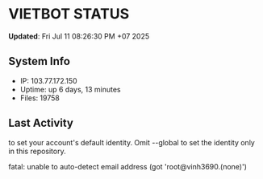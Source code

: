 # VIETBOT STATUS
**Updated**: Fri Jul 11 08:26:30 PM +07 2025

## System Info
- IP: 103.77.172.150
- Uptime: up 6 days, 13 minutes
- Files: 19758

## Last Activity

to set your account's default identity.
Omit --global to set the identity only in this repository.

fatal: unable to auto-detect email address (got 'root@vinh3690.(none)')
